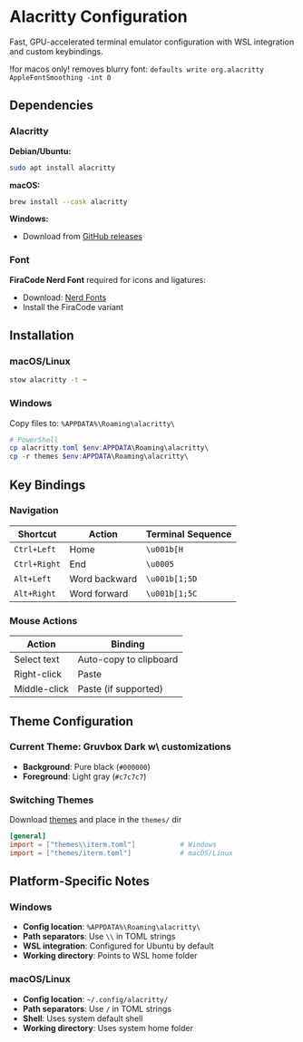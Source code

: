 # Alacritty Configuration

Fast, GPU-accelerated terminal emulator configuration with WSL integration and custom keybindings.

!for macos only!
removes blurry font:
`defaults write org.alacritty AppleFontSmoothing -int 0`

## Dependencies

### Alacritty
**Debian/Ubuntu:**
```bash
sudo apt install alacritty
```
**macOS:**
```bash
brew install --cask alacritty
```
**Windows:**
- Download from [GitHub releases](https://github.com/alacritty/alacritty/releases)

### Font
**FiraCode Nerd Font** required for icons and ligatures:
- Download: [Nerd Fonts](https://github.com/ryanoasis/nerd-fonts/releases)
- Install the FiraCode variant
 
## Installation

### macOS/Linux
```bash
stow alacritty -t ~
```

### Windows
Copy files to: `%APPDATA%\Roaming\alacritty\`
```powershell
# PowerShell
cp alacritty.toml $env:APPDATA\Roaming\alacritty\
cp -r themes $env:APPDATA\Roaming\alacritty\
```

## Key Bindings

### Navigation
| Shortcut | Action | Terminal Sequence |
|----------|--------|--------------------|
| `Ctrl+Left` | Home | `\u001b[H` |
| `Ctrl+Right` | End | `\u0005` |
| `Alt+Left` | Word backward | `\u001b[1;5D` |
| `Alt+Right` | Word forward | `\u001b[1;5C` |

### Mouse Actions
| Action              | Binding |
|---------------------|---------|
| Select text         | Auto-copy to clipboard |
| Right-click         | Paste                |
| Middle-click        | Paste (if supported) |

## Theme Configuration

### Current Theme: Gruvbox Dark w\ customizations
- **Background**: Pure black (`#000000`)
- **Foreground**: Light gray (`#c7c7c7`)

### Switching Themes
Download [themes](https://github.com/alacritty/alacritty-theme) and place in the `themes/` dir
```toml
[general]
import = ["themes\\iterm.toml"]           # Windows
import = ["themes/iterm.toml"]            # macOS/Linux
```

## Platform-Specific Notes

### Windows
- **Config location**: `%APPDATA%\Roaming\alacritty\`
- **Path separators**: Use `\\` in TOML strings
- **WSL integration**: Configured for Ubuntu by default
- **Working directory**: Points to WSL home folder

### macOS/Linux
- **Config location**: `~/.config/alacritty/`
- **Path separators**: Use `/` in TOML strings
- **Shell**: Uses system default shell
- **Working directory**: Uses system home folder
